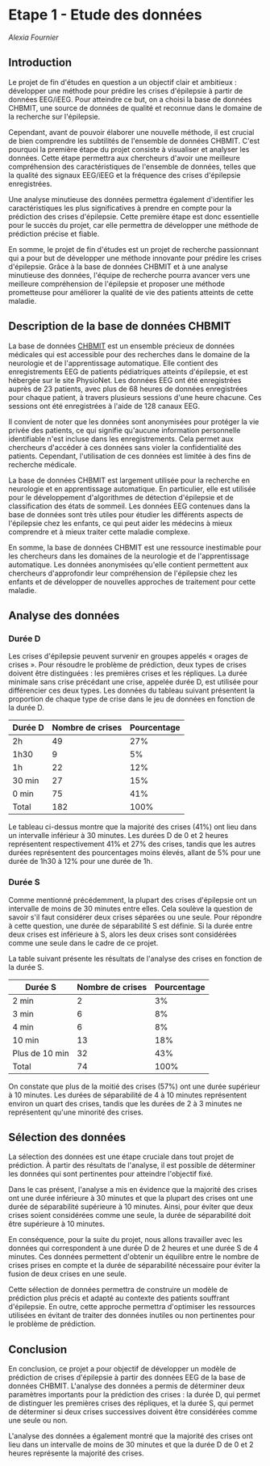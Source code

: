 # Etape 1 - Etude des données
*Alexia Fournier*
## Introduction
Le projet de fin d'études en question a un objectif clair et ambitieux : développer une méthode pour prédire les crises d'épilepsie à partir de données EEG/iEEG. Pour atteindre ce but, on a choisi la base de données CHBMIT, une source de données de qualité et reconnue dans le domaine de la recherche sur l'épilepsie.

Cependant, avant de pouvoir élaborer une nouvelle méthode, il est crucial de bien comprendre les subtilités de l'ensemble de données CHBMIT. C'est pourquoi la première étape du projet consiste à visualiser et analyser les données. Cette étape permettra aux chercheurs d'avoir une meilleure compréhension des caractéristiques de l'ensemble de données, telles que la qualité des signaux EEG/iEEG et la fréquence des crises d'épilepsie enregistrées.

Une analyse minutieuse des données permettra également d'identifier les caractéristiques les plus significatives à prendre en compte pour la prédiction des crises d'épilepsie. Cette première étape est donc essentielle pour le succès du projet, car elle permettra de développer une méthode de prédiction précise et fiable.

En somme, le projet de fin d'études est un projet de recherche passionnant qui a pour but de développer une méthode innovante pour prédire les crises d'épilepsie. Grâce à la base de données CHBMIT et à une analyse minutieuse des données, l'équipe de recherche pourra avancer vers une meilleure compréhension de l'épilepsie et proposer une méthode prometteuse pour améliorer la qualité de vie des patients atteints de cette maladie.

## Description de la base de données CHBMIT

La base de données [CHBMIT](https://physionet.org/content/chbmit/1.0.0/) est un ensemble précieux de données médicales qui est accessible pour des recherches dans le domaine de la neurologie et de l'apprentissage automatique. Elle contient des enregistrements EEG de patients pédiatriques atteints d'épilepsie, et est hébergée sur le site PhysioNet. Les données EEG ont été enregistrées auprès de 23 patients, avec plus de 68 heures de données enregistrées pour chaque patient, à travers plusieurs sessions d'une heure chacune. Ces sessions ont été enregistrées à l'aide de 128 canaux EEG.

Il convient de noter que les données sont anonymisées pour protéger la vie privée des patients, ce qui signifie qu'aucune information personnelle identifiable n'est incluse dans les enregistrements. Cela permet aux chercheurs d'accéder à ces données sans violer la confidentialité des patients. Cependant, l'utilisation de ces données est limitée à des fins de recherche médicale.

La base de données CHBMIT est largement utilisée pour la recherche en neurologie et en apprentissage automatique. En particulier, elle est utilisée pour le développement d'algorithmes de détection d'épilepsie et de classification des états de sommeil. Les données EEG contenues dans la base de données sont très utiles pour étudier les différents aspects de l'épilepsie chez les enfants, ce qui peut aider les médecins à mieux comprendre et à mieux traiter cette maladie complexe.

En somme, la base de données CHBMIT est une ressource inestimable pour les chercheurs dans les domaines de la neurologie et de l'apprentissage automatique. Les données anonymisées qu'elle contient permettent aux chercheurs d'approfondir leur compréhension de l'épilepsie chez les enfants et de développer de nouvelles approches de traitement pour cette maladie.

## Analyse des données

### Durée D

Les crises d'épilepsie peuvent survenir en groupes appelés « orages de crises ». Pour résoudre le problème de prédiction, deux types de crises doivent être distinguées : les premières crises et les répliques. La durée minimale sans crise précédant une crise, appelée durée D, est utilisée pour différencier ces deux types. Les données du tableau suivant présentent la proportion de chaque type de crise dans le jeu de données en fonction de la durée D.

| Durée D | Nombre de crises | Pourcentage |
| --- | --- | --- |
| 2h | 49 | 27% |
| 1h30 | 9 | 5% |
| 1h | 22 | 12% |
| 30 min | 27 | 15% |
| 0 min | 75 | 41% |
| Total | 182 | 100% |

Le tableau ci-dessus montre que la majorité des crises (41%) ont lieu dans un intervalle inférieur à 30 minutes. Les durées D de 0 et 2 heures représentent respectivement 41% et 27% des crises, tandis que les autres durées représentent des pourcentages moins élevés, allant de 5% pour une durée de 1h30 à 12% pour une durée de 1h.

### Durée S
Comme mentionné précédemment, la plupart des crises d'épilepsie ont un intervalle de moins de 30 minutes entre elles. Cela soulève la question de savoir s'il faut considérer deux crises séparées ou une seule. Pour répondre à cette question, une durée de séparabilité S est définie. Si la durée entre deux crises est inférieure à S, alors les deux crises sont considérées comme une seule dans le cadre de ce projet.

La table suivant présente les résultats de l'analyse des crises en fonction de la durée S.

| Durée S | Nombre de crises | Pourcentage |
| --- | --- | --- |
| 2 min | 2 | 3% |
| 3 min | 6 | 8% |
| 4 min | 6 | 8% |
| 10 min | 13 | 18% |
| Plus de 10 min | 32 | 43% |
| Total | 74 | 100% |

On constate que plus de la moitié des crises (57%) ont une durée supérieur à 10 minutes. Les durées de séparabilité de 4 à 10 minutes représentent environ un quart des crises, tandis que les durées de 2 à 3 minutes ne représentent qu'une minorité des crises.

## Sélection des données
La sélection des données est une étape cruciale dans tout projet de prédiction. À partir des résultats de l'analyse, il est possible de déterminer les données qui sont pertinentes pour atteindre l'objectif fixé.

Dans le cas présent, l'analyse a mis en évidence que la majorité des crises ont une durée inférieure à 30 minutes et que la plupart des crises ont une durée de séparabilité supérieure à 10 minutes. Ainsi, pour éviter que deux crises soient considérées comme une seule, la durée de séparabilité doit être supérieure à 10 minutes.

En conséquence, pour la suite du projet, nous allons travailler avec les données qui correspondent à une durée D de 2 heures et une durée S de 4 minutes. Ces données permettent d'obtenir un équilibre entre le nombre de crises prises en compte et la durée de séparabilité nécessaire pour éviter la fusion de deux crises en une seule.

Cette sélection de données permettra de construire un modèle de prédiction plus précis et adapté au contexte des patients souffrant d'épilepsie. En outre, cette approche permettra d'optimiser les ressources utilisées en évitant de traiter des données inutiles ou non pertinentes pour le problème de prédiction.

## Conclusion
En conclusion, ce projet a pour objectif de développer un modèle de prédiction de crises d'épilepsie à partir des données EEG de la base de données CHBMIT. L'analyse des données a permis de déterminer deux paramètres importants pour la prédiction des crises : la durée D, qui permet de distinguer les premières crises des répliques, et la durée S, qui permet de déterminer si deux crises successives doivent être considérées comme une seule ou non.

L'analyse des données a également montré que la majorité des crises ont lieu dans un intervalle de moins de 30 minutes et que la durée D de 0 et 2 heures représente la majorité des crises.
